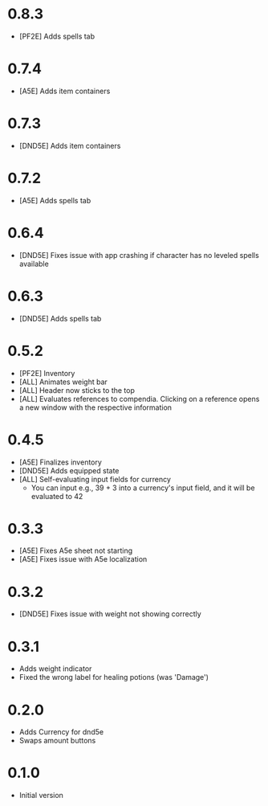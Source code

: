# 0.8.3
- [PF2E] Adds spells tab

# 0.7.4
- [A5E] Adds item containers

# 0.7.3
- [DND5E] Adds item containers

# 0.7.2
- [A5E] Adds spells tab

# 0.6.4
- [DND5E] Fixes issue with app crashing if character has no leveled spells available

# 0.6.3 
- [DND5E] Adds spells tab

# 0.5.2
- [PF2E] Inventory
- [ALL] Animates weight bar
- [ALL] Header now sticks to the top
- [ALL] Evaluates references to compendia. Clicking on a reference opens a new window with the respective information

# 0.4.5
- [A5E] Finalizes inventory
- [DND5E] Adds equipped state
- [ALL] Self-evaluating input fields for currency 
  - You can input e.g., 39 + 3 into a currency's input field, and it will be evaluated to 42 

# 0.3.3
- [A5E] Fixes A5e sheet not starting
- [A5E] Fixes issue with A5e localization

# 0.3.2
- [DND5E] Fixes issue with weight not showing correctly

# 0.3.1
- Adds weight indicator
- Fixed the wrong label for healing potions (was 'Damage')

# 0.2.0
- Adds Currency for dnd5e
- Swaps amount buttons

# 0.1.0
- Initial version